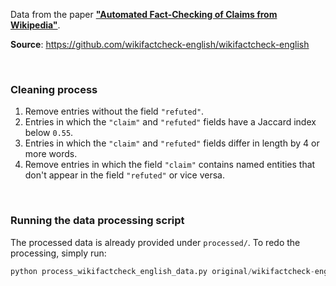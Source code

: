 Data from the paper [**"Automated Fact-Checking of Claims from
Wikipedia"**](http://www.lrec-conf.org/proceedings/lrec2020/pdf/2020.lrec-1.849.pdf).

**Source**: https://github.com/wikifactcheck-english/wikifactcheck-english

<br>

### Cleaning process

1. Remove entries without the field `"refuted"`.
2. Entries in which the `"claim"` and `"refuted"` fields have a Jaccard index
   below `0.55`.
3. Entries in which the `"claim"` and `"refuted"` fields differ in length by 4
   or more words.
4. Remove entries in which the field `"claim"` contains named entities that
   don't appear in the field `"refuted"` or vice versa.

<br>

### Running the data processing script

The processed data is already provided under `processed/`. To redo the
processing, simply run:

```Python
python process_wikifactcheck_english_data.py original/wikifactcheck-english_full0.jsonl
```

